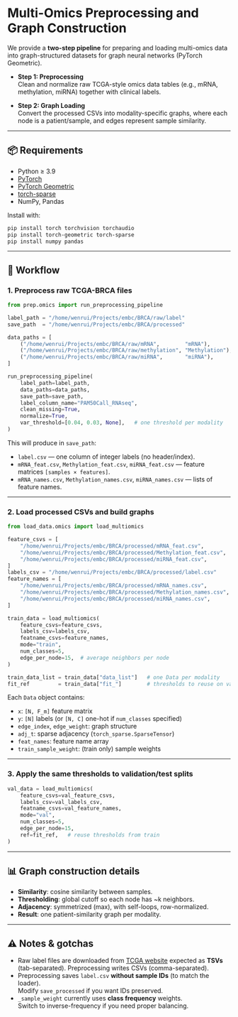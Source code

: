 # Multi-Omics Preprocessing and Graph Construction

We provide a **two-step pipeline** for preparing and loading multi-omics data into graph-structured datasets for graph neural networks (PyTorch Geometric).

- **Step 1: Preprocessing**  
  Clean and normalize raw TCGA-style omics data tables (e.g., mRNA, methylation, miRNA) together with clinical labels.

- **Step 2: Graph Loading**  
  Convert the processed CSVs into modality-specific graphs, where each node is a patient/sample, and edges represent sample similarity.

---

## 📦 Requirements

- Python ≥ 3.9
- [PyTorch](https://pytorch.org/)
- [PyTorch Geometric](https://pytorch-geometric.readthedocs.io/)
- [torch-sparse](https://github.com/rusty1s/pytorch_sparse)
- NumPy, Pandas

Install with:

```bash
pip install torch torchvision torchaudio
pip install torch-geometric torch-sparse
pip install numpy pandas
```

---

## 🚀 Workflow

### 1. Preprocess raw TCGA-BRCA files

```python
from prep.omics import run_preprocessing_pipeline

label_path = "/home/wenrui/Projects/embc/BRCA/raw/label"
save_path  = "/home/wenrui/Projects/embc/BRCA/processed"

data_paths = [
    ("/home/wenrui/Projects/embc/BRCA/raw/mRNA",        "mRNA"),
    ("/home/wenrui/Projects/embc/BRCA/raw/methylation", "Methylation"),
    ("/home/wenrui/Projects/embc/BRCA/raw/miRNA",       "miRNA"),
]

run_preprocessing_pipeline(
    label_path=label_path,
    data_paths=data_paths,
    save_path=save_path,
    label_column_name="PAM50Call_RNAseq",
    clean_missing=True,
    normalize=True,
    var_threshold=[0.04, 0.03, None],   # one threshold per modality
)
```

This will produce in `save_path`:

- `label.csv` — one column of integer labels (no header/index).
- `mRNA_feat.csv`, `Methylation_feat.csv`, `miRNA_feat.csv` — feature matrices `[samples × features]`.
- `mRNA_names.csv`, `Methylation_names.csv`, `miRNA_names.csv` — lists of feature names.

---

### 2. Load processed CSVs and build graphs

```python
from load_data.omics import load_multiomics

feature_csvs = [
    "/home/wenrui/Projects/embc/BRCA/processed/mRNA_feat.csv",
    "/home/wenrui/Projects/embc/BRCA/processed/Methylation_feat.csv",
    "/home/wenrui/Projects/embc/BRCA/processed/miRNA_feat.csv",
]
labels_csv = "/home/wenrui/Projects/embc/BRCA/processed/label.csv"
feature_names = [
    "/home/wenrui/Projects/embc/BRCA/processed/mRNA_names.csv",
    "/home/wenrui/Projects/embc/BRCA/processed/Methylation_names.csv",
    "/home/wenrui/Projects/embc/BRCA/processed/miRNA_names.csv",
]

train_data = load_multiomics(
    feature_csvs=feature_csvs,
    labels_csv=labels_csv,
    featname_csvs=feature_names,
    mode="train",
    num_classes=5,
    edge_per_node=15,  # average neighbors per node
)

train_data_list = train_data["data_list"]   # one Data per modality
fit_ref         = train_data["fit_"]        # thresholds to reuse on val/test
```

Each `Data` object contains:
- `x`: `[N, F_m]` feature matrix
- `y`: `[N]` labels (or `[N, C]` one-hot if `num_classes` specified)
- `edge_index`, `edge_weight`: graph structure
- `adj_t`: sparse adjacency (`torch_sparse.SparseTensor`)
- `feat_names`: feature name array
- `train_sample_weight`: (train only) sample weights

---

### 3. Apply the same thresholds to validation/test splits

```python
val_data = load_multiomics(
    feature_csvs=val_feature_csvs,
    labels_csv=val_labels_csv,
    featname_csvs=val_feature_names,
    mode="val",
    num_classes=5,
    edge_per_node=15,
    ref=fit_ref,   # reuse thresholds from train
)
```

---

## 📊 Graph construction details

- **Similarity**: cosine similarity between samples.
- **Thresholding**: global cutoff so each node has ~k neighbors.
- **Adjacency**: symmetrized (max), with self-loops, row-normalized.
- **Result**: one patient-similarity graph per modality.

---

## ⚠️ Notes & gotchas

- Raw label files are downloaded from [TCGA website](https://xenabrowser.net/datapages/) expected as **TSVs** (tab-separated). Preprocessing writes CSVs (comma-separated).
- Preprocessing saves `label.csv` **without sample IDs** (to match the loader).  
  Modify `save_processed` if you want IDs preserved.
- `_sample_weight` currently uses **class frequency** weights.  
  Switch to inverse-frequency if you need proper balancing.
